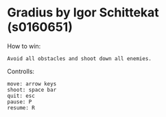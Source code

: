 # Gradius by Igor Schittekat (s0160651)

How to win:

    Avoid all obstacles and shoot down all enemies.
    

Controlls:

    move: arrow keys
    shoot: space bar
    quit: esc 
    pause: P
    resume: R